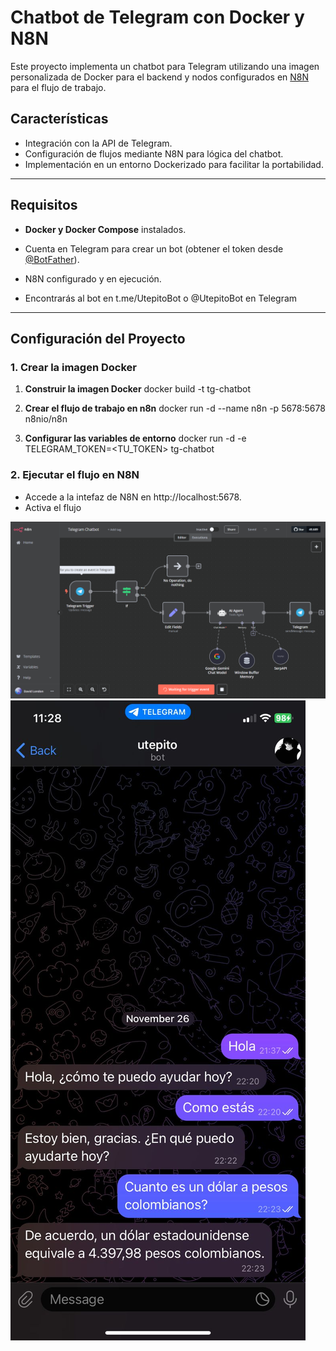 # Chatbot de Telegram con Docker y N8N

Este proyecto implementa un chatbot para Telegram utilizando una imagen personalizada de Docker para el backend y nodos configurados en [N8N](https://n8n.io/) para el flujo de trabajo. 

## Características

- Integración con la API de Telegram.
- Configuración de flujos mediante N8N para lógica del chatbot.
- Implementación en un entorno Dockerizado para facilitar la portabilidad.

---

## Requisitos

- **Docker y Docker Compose** instalados.
- Cuenta en Telegram para crear un bot (obtener el token desde [@BotFather](https://core.telegram.org/bots#botfather)).
- N8N configurado y en ejecución.

- Encontrarás al bot en t.me/UtepitoBot o @UtepitoBot en Telegram

---

## Configuración del Proyecto

### 1. Crear la imagen Docker

1. **Construir la imagen Docker**
  docker build -t tg-chatbot

2. **Crear el flujo de trabajo en n8n**
  docker run -d --name n8n -p 5678:5678 n8nio/n8n

3. **Configurar las variables de entorno**
  docker run -d -e TELEGRAM_TOKEN=<TU_TOKEN> tg-chatbot

### 2. Ejecutar el flujo en N8N

- Accede a la intefaz de N8N en http://localhost:5678.
- Activa el flujo

![Vista previa del proyecto](./assets/2024-11-27.png)
![Ejemplo del chatbot](./assets/chatbot-example.jpg)
